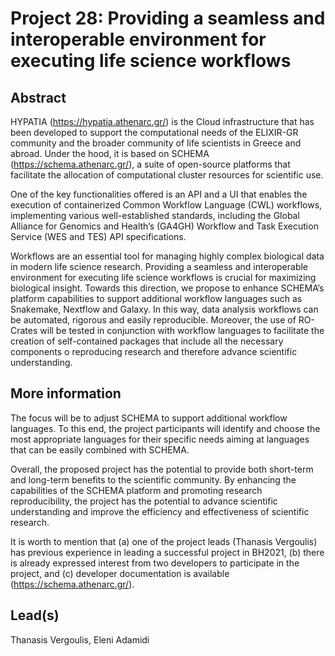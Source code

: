 # Project 28: Providing a seamless and interoperable environment for executing life science workflows

## Abstract

HYPATIA (https://hypatia.athenarc.gr/) is the Cloud infrastructure that has been developed to support the computational needs of the ELIXIR-GR community and the broader community of life scientists in Greece and abroad. Under the hood, it is based on SCHEMA (https://schema.athenarc.gr/), a suite of open-source platforms that facilitate the allocation of computational cluster resources for scientific use. 

One of the key functionalities offered is an API and a UI that enables the execution of containerized Common Workflow Language (CWL) workflows, implementing various well-established standards, including the Global Alliance for Genomics and Health’s (GA4GH) Workflow and Task Execution Service (WES and TES) API specifications.

Workflows are an essential tool for managing highly complex biological data in modern life science research. Providing a seamless and interoperable environment for executing life science workflows is crucial for maximizing biological insight. Towards this direction, we propose to enhance SCHEMA’s platform capabilities to support additional workflow languages such as Snakemake, Nextflow and Galaxy. In this way, data analysis workflows can be automated, rigorous and easily reproducible. Moreover, the use of RO-Crates will be tested in conjunction with workflow languages to facilitate the creation of self-contained packages that include all the necessary components o reproducing research and therefore advance scientific understanding.

## More information

The focus will be to adjust SCHEMA to support additional workflow languages. To this end, the project participants will identify and choose the most appropriate languages for their specific needs aiming at languages that can be easily combined with SCHEMA. 

Overall, the proposed project has the potential to provide both short-term and long-term benefits to the scientific community. By enhancing the capabilities of the SCHEMA platform and promoting research reproducibility, the project has the potential to advance scientific understanding and improve the efficiency and effectiveness of scientific research.

It is worth to mention that (a) one of the project leads (Thanasis Vergoulis) has previous experience in leading a successful project in BH2021, (b) there is already expressed interest from two developers to participate in the project, and (c) developer documentation is available (https://schema.athenarc.gr/).

## Lead(s)

Thanasis Vergoulis, Eleni Adamidi


